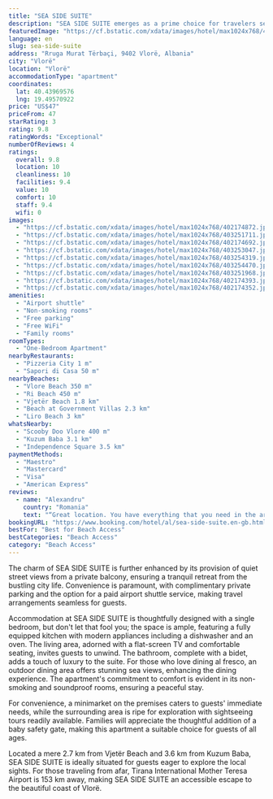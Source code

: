 ```yaml
---
title: "SEA SIDE SUITE"
description: "SEA SIDE SUITE emerges as a prime choice for travelers seeking a serene getaway in Vlorë, perfectly positioned just a short stroll from both Vlore Beach and Ri Beach."
featuredImage: "https://cf.bstatic.com/xdata/images/hotel/max1024x768/402174872.jpg?k=bb56926c9d47a7ddaa7c5b52c1a4b518d494d02e0c63007bceaeb49bcb195b92&o=&hp=1"
language: en
slug: sea-side-suite
address: "Rruga Murat Tërbaçi, 9402 Vlorë, Albania"
city: "Vlorë"
location: "Vlorë"
accommodationType: "apartment"
coordinates:
  lat: 40.43969576
  lng: 19.49570922
price: "US$47"
priceFrom: 47
starRating: 3
rating: 9.8
ratingWords: "Exceptional"
numberOfReviews: 4
ratings:
  overall: 9.8
  location: 10
  cleanliness: 10
  facilities: 9.4
  value: 10
  comfort: 10
  staff: 9.4
  wifi: 0
images:
  - "https://cf.bstatic.com/xdata/images/hotel/max1024x768/402174872.jpg?k=bb56926c9d47a7ddaa7c5b52c1a4b518d494d02e0c63007bceaeb49bcb195b92&o=&hp=1"
  - "https://cf.bstatic.com/xdata/images/hotel/max1024x768/403251711.jpg?k=280d3471036524b8ec2fbfbd12a51bb76c04c516ded0ea3a26a1b6f943430a2a&o=&hp=1"
  - "https://cf.bstatic.com/xdata/images/hotel/max1024x768/402174692.jpg?k=b3847e5137b897d24563619d771537c3af80ccb11dbada7795e9efdc8c02bcac&o=&hp=1"
  - "https://cf.bstatic.com/xdata/images/hotel/max1024x768/403253047.jpg?k=f1a45d05ba33dd9dc23187d02afe5240fba242898f0f357086372bbb1c66c46a&o=&hp=1"
  - "https://cf.bstatic.com/xdata/images/hotel/max1024x768/403254319.jpg?k=6ce39057693e6311c85f421287d27ff0d2dfce28920b9ed82099cb52823536cf&o=&hp=1"
  - "https://cf.bstatic.com/xdata/images/hotel/max1024x768/403254470.jpg?k=4780cb587d04ac469a9b2e8b14fc1fa8fc6568e5ba64cc56c08b82f2bb8c62ee&o=&hp=1"
  - "https://cf.bstatic.com/xdata/images/hotel/max1024x768/403251968.jpg?k=47b7952e82c05c4a45290df42206d1038071d601893e41c545677f214a230bae&o=&hp=1"
  - "https://cf.bstatic.com/xdata/images/hotel/max1024x768/402174393.jpg?k=53c44662f375c3726891d594bc5a2a6f3ac39989dfee2b69a6c569deca511cf4&o=&hp=1"
  - "https://cf.bstatic.com/xdata/images/hotel/max1024x768/402174352.jpg?k=3531ba7273f4e4e8dac600f1c43c30e0cefdb1e66e3e6a5fe12ae0e7a548fd5c&o=&hp=1"
amenities:
  - "Airport shuttle"
  - "Non-smoking rooms"
  - "Free parking"
  - "Free WiFi"
  - "Family rooms"
roomTypes:
  - "One-Bedroom Apartment"
nearbyRestaurants:
  - "Pizzeria City 1 m"
  - "Sapori di Casa 50 m"
nearbyBeaches:
  - "Vlore Beach 350 m"
  - "Ri Beach 450 m"
  - "Vjetër Beach 1.8 km"
  - "Beach at Government Villas 2.3 km"
  - "Liro Beach 3 km"
whatsNearby:
  - "Scooby Doo Vlore 400 m"
  - "Kuzum Baba 3.1 km"
  - "Independence Square 3.5 km"
paymentMethods:
  - "Maestro"
  - "Mastercard"
  - "Visa"
  - "American Express"
reviews:
  - name: "Alexandru"
    country: "Romania"
    text: "“Great location. You have everything that you need in the area.”"
bookingURL: "https://www.booking.com/hotel/al/sea-side-suite.en-gb.html?aid=8035640"
bestFor: "Best for Beach Access"
bestCategories: "Beach Access"
category: "Beach Access"
---
```


The charm of SEA SIDE SUITE is further enhanced by its provision of quiet street views from a private balcony, ensuring a tranquil retreat from the bustling city life. Convenience is paramount, with complimentary private parking and the option for a paid airport shuttle service, making travel arrangements seamless for guests.

Accommodation at SEA SIDE SUITE is thoughtfully designed with a single bedroom, but don't let that fool you; the space is ample, featuring a fully equipped kitchen with modern appliances including a dishwasher and an oven. The living area, adorned with a flat-screen TV and comfortable seating, invites guests to unwind. The bathroom, complete with a bidet, adds a touch of luxury to the suite. For those who love dining al fresco, an outdoor dining area offers stunning sea views, enhancing the dining experience. The apartment's commitment to comfort is evident in its non-smoking and soundproof rooms, ensuring a peaceful stay.

For convenience, a minimarket on the premises caters to guests' immediate needs, while the surrounding area is ripe for exploration with sightseeing tours readily available. Families will appreciate the thoughtful addition of a baby safety gate, making this apartment a suitable choice for guests of all ages.

Located a mere 2.7 km from Vjetër Beach and 3.6 km from Kuzum Baba, SEA SIDE SUITE is ideally situated for guests eager to explore the local sights. For those traveling from afar, Tirana International Mother Teresa Airport is 153 km away, making SEA SIDE SUITE an accessible escape to the beautiful coast of Vlorë.